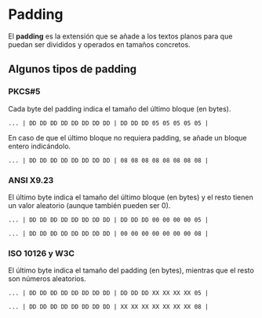 # Padding

El **padding** es la extensión que se añade a los textos planos para que puedan ser divididos y operados en tamaños concretos.


## Algunos tipos de padding

### PKCS#5
Cada byte del padding indica el tamaño del último bloque (en bytes).

``... | DD DD DD DD DD DD DD DD | DD DD DD 05 05 05 05 05 |``

En caso de que el último bloque no requiera padding, se añade un bloque entero indicándolo.

``... | DD DD DD DD DD DD DD DD | 08 08 08 08 08 08 08 08 |``

### ANSI X9.23
El último byte indica el tamaño del último bloque (en bytes) y el resto tienen un valor aleatorio (aunque también pueden ser 0).

``... | DD DD DD DD DD DD DD DD | DD DD DD 00 00 00 00 05 |``

``... | DD DD DD DD DD DD DD DD | 00 00 00 00 00 00 00 08 |``


### ISO 10126 y W3C
El último byte indica el tamaño del padding (en bytes), mientras que el resto son números aleatorios.

``... | DD DD DD DD DD DD DD DD | DD DD DD XX XX XX XX 05 |``

``... | DD DD DD DD DD DD DD DD | XX XX XX XX XX XX XX 08 |``
